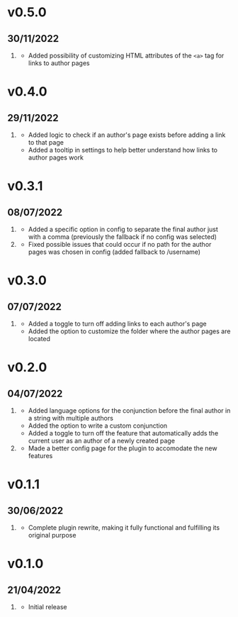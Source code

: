 # v0.5.0
## 30/11/2022

1. [](#new)
    * Added possibility of customizing HTML attributes of the `<a>` tag for links to author pages
    
# v0.4.0
## 29/11/2022

1. [](#improved)
    * Added logic to check if an author's page exists before adding a link to that page
    * Added a tooltip in settings to help better understand how links to author pages work
    
# v0.3.1
## 08/07/2022

1. [](#improved)
    * Added a specific option in config to separate the final author just with a comma (previously the fallback if no config was selected)
1. [](#bugfix)
    * Fixed possible issues that could occur if no path for the author pages was chosen in config (added fallback to /username)

# v0.3.0
## 07/07/2022

1. [](#new)
    * Added a toggle to turn off adding links to each author's page
    * Added the option to customize the folder where the author pages are located

# v0.2.0
## 04/07/2022

1. [](#new)
    * Added language options for the conjunction before the final author in a string with multiple authors
    * Added the option to write a custom conjunction
    * Added a toggle to turn off the feature that automatically adds the current user as an author of a newly created page
1. [](#improved)
    * Made a better config page for the plugin to accomodate the new features

# v0.1.1
## 30/06/2022

1. [](#improved)
    * Complete plugin rewrite, making it fully functional and fulfilling its original purpose

# v0.1.0
##  21/04/2022

1. [](#new)
    * Initial release
